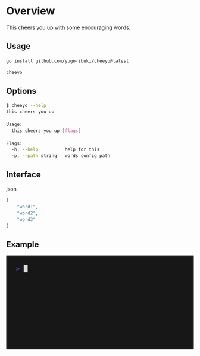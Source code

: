 # Overview

This cheers you up with some encouraging words.

## Usage

```bash
go install github.com/yugo-ibuki/cheeyo@latest
```

```bash
cheeyo
```

## Options

```bash
$ cheeyo --help
this cheers you up

Usage:
  this cheers you up [flags]

Flags:
  -h, --help          help for this
  -p, --path string   words config path
```

## Interface

json
```json
[
    "word1",
    "word2",
    "word3"
]
```

## Example

![](./gif/usage.gif)

